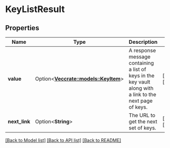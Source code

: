 # KeyListResult

## Properties

Name | Type | Description | Notes
------------ | ------------- | ------------- | -------------
**value** | Option<[**Vec<crate::models::KeyItem>**](KeyItem.md)> | A response message containing a list of keys in the key vault along with a link to the next page of keys. | [optional][readonly]
**next_link** | Option<**String**> | The URL to get the next set of keys. | [optional][readonly]

[[Back to Model list]](../README.md#documentation-for-models) [[Back to API list]](../README.md#documentation-for-api-endpoints) [[Back to README]](../README.md)


